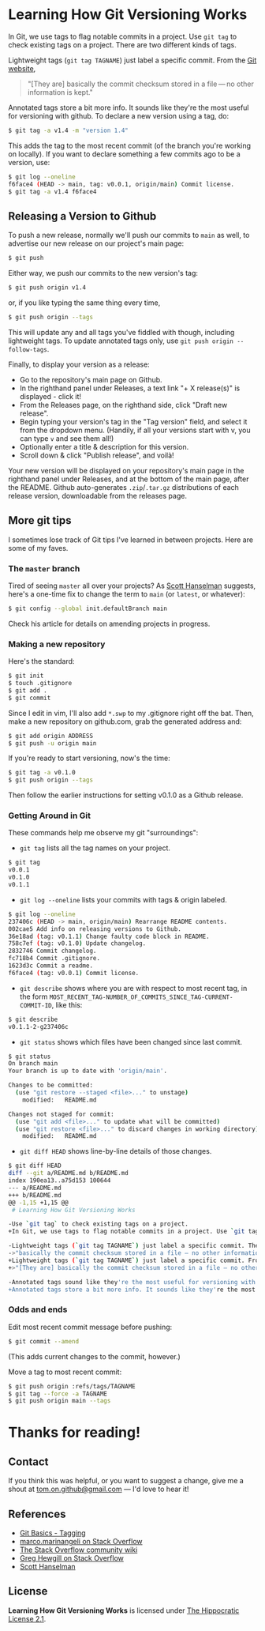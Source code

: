 # Learning How Git Versioning Works

In Git, we use tags to flag notable commits in a project. Use `git tag` to check existing tags on a project. There are two different kinds of tags.

Lightweight tags (`git tag TAGNAME`) just label a specific commit. From the [Git website](https://git-scm.com/book/en/v2/Git-Basics-Tagging),
>"[They are] basically the commit checksum stored in a file — no other information is kept."

Annotated tags store a bit more info. It sounds like they're the most useful for versioning with github. To declare a new version using a tag, do: 
```bash
$ git tag -a v1.4 -m "version 1.4"
```
This adds the tag to the most recent commit (of the branch you're working on locally). If you want to declare something a few commits ago to be a version, use:
```bash
$ git log --oneline
f6face4 (HEAD -> main, tag: v0.0.1, origin/main) Commit license.
$ git tag -a v1.4 f6face4
```

## Releasing a Version to Github

To push a new release, normally we'll push our commits to `main` as well, to advertise our new release on our project's main page:
```bash
$ git push
```
Either way, we push our commits to the new version's tag:
```bash
$ git push origin v1.4
```
or, if you like typing the same thing every time,
```bash
$ git push origin --tags
```
This will update any and all tags you've fiddled with though, including lightweight tags. To update annotated tags only, use `git push origin --follow-tags`.

Finally, to display your version as a release:
* Go to the repository's main page on Github.
* In the righthand panel under Releases, a text link "+ X release(s)" is displayed - click it!
* From the Releases page, on the righthand side, click "Draft new release".
* Begin typing your version's tag in the "Tag version" field, and select it from the dropdown menu. (Handily, if all your versions start with v, you can type `v` and see them all!)
* Optionally enter a title & description for this version.
* Scroll down & click "Publish release", and voilà!

Your new version will be displayed on your repository's main page in the righthand panel under Releases, and at the bottom of the main page, after the README. Github auto-generates `.zip`/`.tar.gz` distributions of each release version, downloadable from the releases page.

## More git tips

I sometimes lose track of Git tips I've learned in between projects. Here are some of my faves.

### The `master` branch

Tired of seeing `master` all over your projects? As [Scott Hanselman](https://www.hanselman.com/blog/EasilyRenameYourGitDefaultBranchFromMasterToMain.aspx) suggests, here's a one-time fix to change the term to `main` (or `latest`, or whatever): 
```bash
$ git config --global init.defaultBranch main
```
Check his article for details on amending projects in progress.

### Making a new repository

Here's the standard:
```bash
$ git init
$ touch .gitignore
$ git add .
$ git commit
```
Since I edit in vim, I'll also add `*.swp` to my .gitignore right off the bat. Then, make a new repository on github.com, grab the generated address and:
```bash
$ git add origin ADDRESS
$ git push -u origin main
```
If you're ready to start versioning, now's the time:
```bash
$ git tag -a v0.1.0
$ git push origin --tags
```
Then follow the earlier instructions for setting v0.1.0 as a Github release.

### Getting Around in Git

These commands help me observe my git "surroundings":

* `git tag` lists all the tag names on your project.
```bash
$ git tag
v0.0.1
v0.1.0
v0.1.1
```
* `git log --oneline` lists your commits with tags & origin labeled.
```bash
$ git log --oneline
237406c (HEAD -> main, origin/main) Rearrange README contents.
002cae5 Add info on releasing versions to Github.
36e18ad (tag: v0.1.1) Change faulty code block in README.
758c7ef (tag: v0.1.0) Update changelog.
2832746 Commit changelog.
fc718b4 Commit .gitignore.
1623d3c Commit a readme.
f6face4 (tag: v0.0.1) Commit license.
```
* `git describe` shows where you are with respect to most recent tag, in the form `MOST_RECENT_TAG-NUMBER_OF_COMMITS_SINCE_TAG-CURRENT-COMMIT-ID`, like this:
```bash
$ git describe
v0.1.1-2-g237406c
```
* `git status` shows which files have been changed since last commit.
```bash
$ git status
On branch main
Your branch is up to date with 'origin/main'.

Changes to be committed:
  (use "git restore --staged <file>..." to unstage)
	modified:   README.md

Changes not staged for commit:
  (use "git add <file>..." to update what will be committed)
  (use "git restore <file>..." to discard changes in working directory)
	modified:   README.md
```
* `git diff HEAD` shows line-by-line details of those changes.
```bash
$ git diff HEAD
diff --git a/README.md b/README.md
index 190ea13..a75d153 100644
--- a/README.md
+++ b/README.md
@@ -1,15 +1,15 @@
 # Learning How Git Versioning Works

-Use `git tag` to check existing tags on a project.
+In Git, we use tags to flag notable commits in a project. Use `git tag` to check existing tags on a project. There are two different kinds of tags.

-Lightweight tags (`git tag TAGNAME`) just label a specific commit. They are
->"basically the commit checksum stored in a file — no other information is kept."
+Lightweight tags (`git tag TAGNAME`) just label a specific commit. From the [Git website](https://git-scm.com/book/en/v2/Git-Basics-Tagging),
+>"[They are] basically the commit checksum stored in a file — no other information is kept."

-Annotated tags sound like they're the most useful for versioning with github.
+Annotated tags store a bit more info. It sounds like they're the most useful for versioning with github. To declare a new version using a tag, do:
```

### Odds and ends

Edit most recent commit message before pushing:
```bash
$ git commit --amend
```
(This adds current changes to the commit, however.)

Move a tag to most recent commit:
```bash
$ git push origin :refs/tags/TAGNAME
$ git tag --force -a TAGNAME
$ git push origin main --tags
```

# Thanks for reading!

## Contact

If you think this was helpful, or you want to suggest a change, give me a shout at tom.on.github@gmail.com — I'd love to hear it!

## References

* [Git Basics - Tagging](https://git-scm.com/book/en/v2/Git-Basics-Tagging)
* [marco.marinangeli on Stack Overflow](https://stackoverflow.com/questions/37814286/how-to-manage-the-version-number-in-git#46434732)
* [The Stack Overflow community wiki](https://stackoverflow.com/questions/179123/how-to-modify-existing-unpushed-commit-messages)
* [Greg Hewgill on Stack Overflow](https://stackoverflow.com/questions/8044583/how-can-i-move-a-tag-on-a-git-branch-to-a-different-commit)
* [Scott Hanselman](https://www.hanselman.com/blog/EasilyRenameYourGitDefaultBranchFromMasterToMain.aspx)

## License

**Learning How Git Versioning Works** is licensed under [The Hippocratic License 2.1](https://firstdonoharm.dev/).

